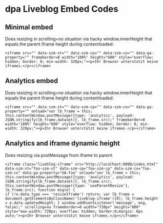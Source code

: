 # dpa Liveblog Embed Codes
## Minimal embed
Does resizing in scrolling=no situation via hacky window.innerHeight that equals the parent iframe height during contentloaded:
```
<iframe src="" data-szm-st="" data-szm-cp="" data-szm-co="" data-ga-property="" frameborder=0 width="100%" height="600" style="overflow: hidden; border: 0; min-width: 320px;"><p>Ihr Browser unterstützt keine iframes.</p></iframe>
```

## Analytics embed
Does resizing in scrolling=no situation via hacky window.innerHeight that equals the parent iframe height during contentloaded:
```
<iframe src="" data-szm-st="" data-szm-cp="" data-szm-co="" data-ga-property="" onload="var lb_frame = this; this.contentWindow.postMessage({type: 'analytics', payload: JSON.stringify(lb_frame.dataset)}, lb_frame.src);" frameborder=0 width="100%" height="600" style="overflow: hidden; border: 0; min-width: 320px;"><p>Ihr Browser unterstützt keine iframes.</p></iframe>
```

## Analytics and iframe dynamic height
Does resizing via postMessage from iframe to parent.

```
<iframe class="liveblog-iframe" src="http://localhost:8000/index.html" data-szm-st="foo-szm-st" data-szm-cp="foo-szm-cp" data-szm-co="foo-szm-co" data-ga-property="UA-foo" onload="var lb_frame = this; this.contentWindow.postMessage({type: 'analytics', payload: JSON.stringify(lb_frame.dataset)}, lb_frame.src); this.contentWindow.postMessage({type: 'useParentResize'}, lb_frame.src); function msg(e) {
if (!e.data.type === 'resizeIframe') return; var lb_frame = document.getElementsByClassName('liveblog-iframe')[0]; lb_frame.height = e.data.updatedHeight; } window.addEventListener('message', msg, false);" scrolling=no frameborder=0 width="720px" height="800" style="max-width: 720px; overflow: hidden; border:0;margin: 0px auto;"><p>Ihr Browser unterstützt keine iframes.</p></iframe>
```
